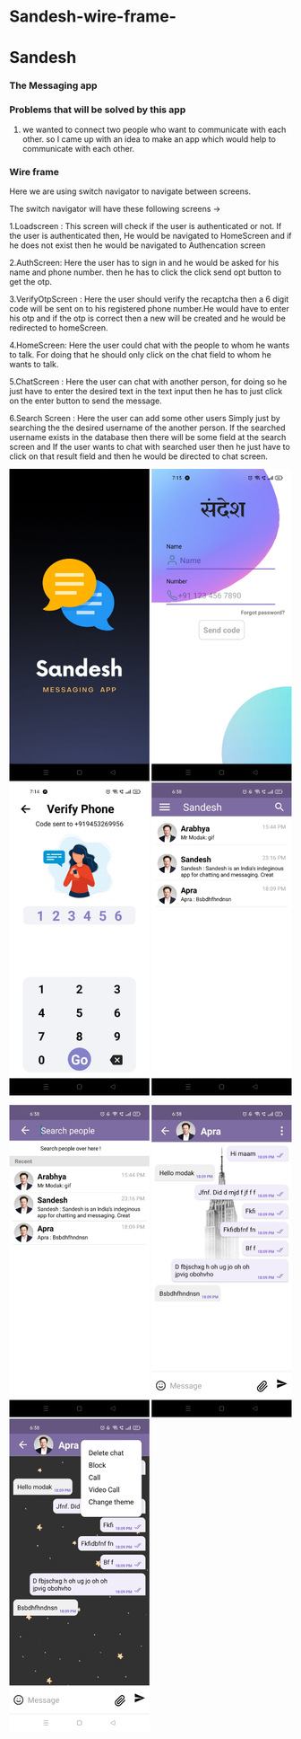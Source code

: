 # Sandesh-wire-frame-

#                                                            Sandesh

###                                                                                                                                      The Messaging app 

### Problems that will be solved by this app

1. we wanted to connect two people who want to communicate with each other. so I came up with an idea to make an app which would help to communicate with each other.

### Wire frame

Here we are using switch navigator to navigate between screens.

The switch navigator will have these  following screens →

1.Loadscreen : This screen will check if the user is authenticated or not. If the user is authenticated then, He would be navigated to HomeScreen and if he does not exist then he would be navigated  to Authencation screen

2.AuthScreen: Here the user has to sign in and he would be asked for his name and phone number. then he has to click the click send opt button to get the otp.

3.VerifyOtpScreen : Here the user should verify the recaptcha then a 6 digit code will be sent on to his registered phone number.He would have to enter his otp and if the otp is correct then a new will be created and he would be redirected to homeScreen.

4.HomeScreen: Here the user could chat with the people to whom he wants to talk. For doing that he should only click on the chat field to whom he wants to talk.

5.ChatScreen : Here the user can chat with another person, for doing so he just have to enter the desired text in the text input then he has to just click on the enter button to send the message.

6.Search Screen : Here the user can add some other users Simply just by searching the the desired username of the another person. If the searched username exists in the database then there will be some field at the search screen and If the user wants to chat with searched user then he just have to click on that result field and then he would be directed to chat screen.

<p>
  <img src="https://github.com/Arabhya07092007/Sandesh-wire-frame-/blob/main/img1.jpeg?raw=true" width="250" name="Spectagram feed screen"/>
  <img src="https://github.com/Arabhya07092007/Sandesh-wire-frame-/blob/main/img2.jpeg?raw=true" width="250" name="Spectagram create post screen"/>
  <img src="https://github.com/Arabhya07092007/Sandesh-wire-frame-/blob/main/img3.jpeg?raw=true" width="250" name="Spectagram create post screen"/>
  <img src="https://github.com/Arabhya07092007/Sandesh-wire-frame-/blob/main/img4.jpeg?raw=true" width="250" name="Spectagram create post screen"/>
</p>

<p>
  <img src="https://github.com/Arabhya07092007/Sandesh-wire-frame-/blob/main/img5.jpeg?raw=true" width="250" name="Spectagram feed screen"/>
  <img src="https://github.com/Arabhya07092007/Sandesh-wire-frame-/blob/main/img6.jpeg?raw=true" width="250" name="Spectagram create post screen"/>
  <img src="https://github.com/Arabhya07092007/Sandesh-wire-frame-/blob/main/img7.jpeg?raw=true" width="250" name="Spectagram create post screen"/>
</p>

